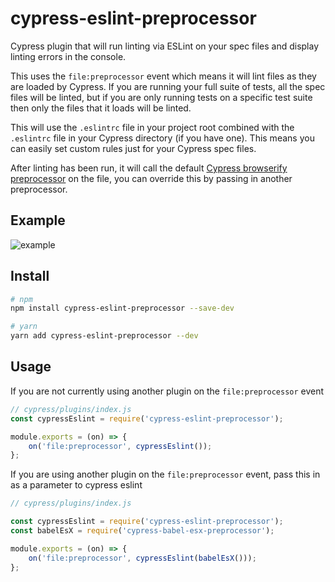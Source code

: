 # cypress-eslint-preprocessor
Cypress plugin that will run linting via ESLint on your spec files and display linting errors in the console.

This uses the `file:preprocessor` event which means it will lint files as they are loaded by Cypress. If you are running your full suite of tests, all the spec files will be linted, but if you are only running tests on a specific test suite then only the files that it loads will be linted.

This will use the `.eslintrc` file in your project root combined with the `.eslintrc` file in your Cypress directory (if you have one). This means you can easily set custom rules just for your Cypress spec files.

After linting has been run, it will call the default [Cypress browserify preprocessor](https://github.com/cypress-io/cypress-browserify-preprocessor) on the file, you can override this by passing in another preprocessor.

## Example
![example](https://chinchiheather.github.io/cypress-eslint-preprocessor/img/console-example.png)

## Install

```bash
# npm
npm install cypress-eslint-preprocessor --save-dev

# yarn
yarn add cypress-eslint-preprocessor --dev
```

## Usage

If you are not currently using another plugin on the `file:preprocessor` event
```javascript
// cypress/plugins/index.js
const cypressEslint = require('cypress-eslint-preprocessor');

module.exports = (on) => {
    on('file:preprocessor', cypressEslint());
};

```

If you are using another plugin on the `file:preprocessor` event, pass this in as a parameter to cypress eslint
```javascript
// cypress/plugins/index.js

const cypressEslint = require('cypress-eslint-preprocessor');
const babelEsX = require('cypress-babel-esx-preprocessor');

module.exports = (on) => {
    on('file:preprocessor', cypressEslint(babelEsX()));
};
```
